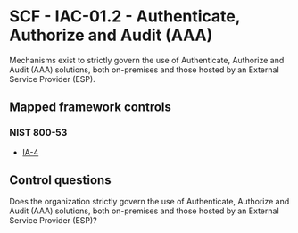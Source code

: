 # SCF - IAC-01.2 - Authenticate, Authorize and Audit (AAA)
Mechanisms exist to strictly govern the use of Authenticate, Authorize and Audit (AAA) solutions, both on-premises and those hosted by an External Service Provider (ESP).
## Mapped framework controls
### NIST 800-53
- [IA-4](../nist80053/ia-4.md)
  
## Control questions
Does the organization strictly govern the use of Authenticate, Authorize and Audit (AAA) solutions, both on-premises and those hosted by an External Service Provider (ESP)?
  